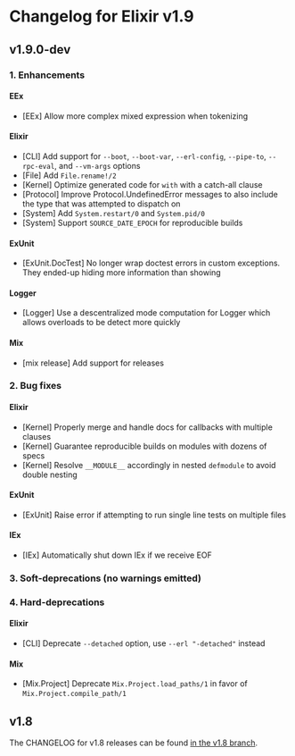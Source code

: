 # Changelog for Elixir v1.9

## v1.9.0-dev

### 1. Enhancements

#### EEx

  * [EEx] Allow more complex mixed expression when tokenizing

#### Elixir

  * [CLI] Add support for `--boot`, `--boot-var`, `--erl-config`, `--pipe-to`, `--rpc-eval`, and `--vm-args` options
  * [File] Add `File.rename!/2`
  * [Kernel] Optimize generated code for `with` with a catch-all clause
  * [Protocol] Improve Protocol.UndefinedError messages to also include the type that was attempted to dispatch on
  * [System] Add `System.restart/0` and `System.pid/0`
  * [System] Support `SOURCE_DATE_EPOCH` for reproducible builds

#### ExUnit

  * [ExUnit.DocTest] No longer wrap doctest errors in custom exceptions. They ended-up hiding more information than showing

#### Logger

  * [Logger] Use a descentralized mode computation for Logger which allows overloads to be detect more quickly

#### Mix

  * [mix release] Add support for releases

### 2. Bug fixes

#### Elixir

  * [Kernel] Properly merge and handle docs for callbacks with multiple clauses
  * [Kernel] Guarantee reproducible builds on modules with dozens of specs
  * [Kernel] Resolve `__MODULE__` accordingly in nested `defmodule` to avoid double nesting

#### ExUnit

  * [ExUnit] Raise error if attempting to run single line tests on multiple files

#### IEx

  * [IEx] Automatically shut down IEx if we receive EOF

### 3. Soft-deprecations (no warnings emitted)

### 4. Hard-deprecations

#### Elixir

  * [CLI] Deprecate `--detached` option, use `--erl "-detached"` instead

#### Mix

  * [Mix.Project] Deprecate `Mix.Project.load_paths/1` in favor of `Mix.Project.compile_path/1`

## v1.8

The CHANGELOG for v1.8 releases can be found [in the v1.8 branch](https://github.com/elixir-lang/elixir/blob/v1.8/CHANGELOG.md).
